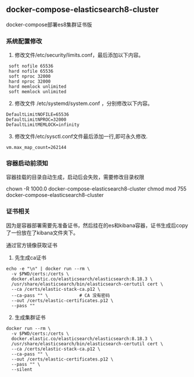 ## docker-compose-elasticsearch8-cluster
docker-compose部署es8集群证书版

### 系统配置修改

1. 修改文件/etc/security/limits.conf，最后添加以下内容。

``` 
 soft nofile 65536
 hard nofile 65536
 soft nproc 32000
 hard nproc 32000
 hard memlock unlimited
 soft memlock unlimited
```

2. 修改文件 /etc/systemd/system.conf ，分别修改以下内容。

```
DefaultLimitNOFILE=65536
DefaultLimitNPROC=32000
DefaultLimitMEMLOCK=infinity
```

3. 修改文件/etc/sysctl.conf文件最后添加一行,即可永久修改.

```
vm.max_map_count=262144
```

### 容器启动前须知

容器挂载的目录自动生成，启动后会失败，需要修改目录权限

chown -R 1000.0 docker-compose-elasticsearch8-cluster
chmod mod 755 docker-compose-elasticsearch8-cluster

### 证书相关

因为是容器部署需要先准备证书，然后挂在的es和kibana容器，证书生成后copy了一份放在了kibana文件夹下。

通过官方镜像获取证书

1. 先生成ca证书

```
echo -e "\n" | docker run --rm \
  -v $PWD/certs:/certs \
  docker.elastic.co/elasticsearch/elasticsearch:8.18.3 \
  /usr/share/elasticsearch/bin/elasticsearch-certutil cert \
  --ca /certs/elastic-stack-ca.p12 \
  --ca-pass "" \            # CA 没有密码
  --out /certs/elastic-certificates.p12 \
  --pass ""
```

2. 生成集群证书

```
docker run --rm \
  -v $PWD/certs:/certs \
  docker.elastic.co/elasticsearch/elasticsearch:8.18.3 \
  /usr/share/elasticsearch/bin/elasticsearch-certutil cert \
  --ca /certs/elastic-stack-ca.p12 \
  --ca-pass "" \
  --out /certs/elastic-certificates.p12 \
  --pass "" \
  --silent

```

